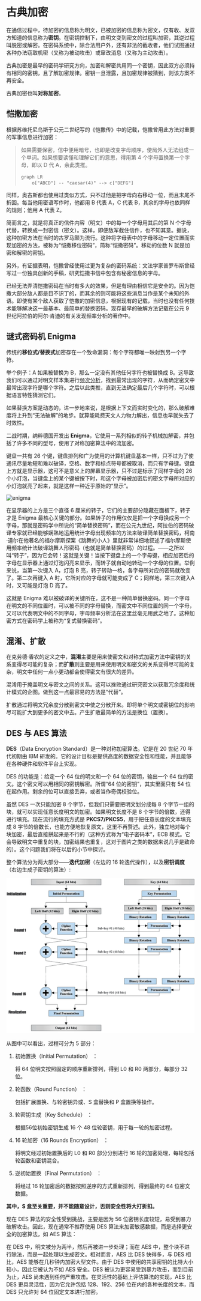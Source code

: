 # 古典加密

在通信过程中，待加密的信息称为明文，已被加密的信息称为密文，仅有收、发双方知道的信息称为**密钥**。在密钥控制下，由明文变到密文的过程叫加密，其逆过程叫脱密或解密。在密码系统中，除合法用户外，还有非法的截收者，他们试图通过各种办法窃取机密（又称为被动攻击）或窜改消息（又称为主动攻击）。

古典加密是最早的密码学研究方向，加密和解密共用同一个密钥，因此双方必须持有相同的密钥，且了解加密规律。密钥一旦泄露，且加密规律被猜到，则该方案不再安全。

古典加密也叫**对称加密**。

## 恺撒加密

根据苏维托尼乌斯于公元二世纪写的《恺撒传》中的记载，恺撒曾用此方法对重要的军事信息进行加密：

> 如果需要保密，信中便用暗号，也即是改变字母顺序，使局外人无法组成一个单词。如果想要读懂和理解它们的意思，得用第 4 个字母置换第一个字母，即以 D 代 A，余此类推。
>
> ```mermaid
> graph LR
>     o["ABCD"] -- "caesar(4)" --> c["DEFG"]
> ```

同样，奥古斯都也使用过类似方式，只不过他是把字母向右移动一位，而且末尾不折回。每当他用密语写作时，他都用 B 代表 A，C 代表 B，其余的字母也依同样的规则；他用 A 代表 Z。

简而言之，就是将真正的信件内容（明文）中的每一个字母用其后的第 N 个字母代替，转换成一封密信（密文）。这样，即便敌军截住信件，也不知其意。据说，这种加密方法在当时的古罗马颇为流行。这种将字母表中的字母移动一定位置而实现加密的方法，被称为“恺撒移位密码”，简称“恺撒密码”。移动的位数 N 就是加密和解密的密钥。

另外，有证据表明，恺撒曾经使用过更为复杂的密码系统：文法学家普罗布斯曾经写过一份独具创新的手稿，研究恺撒书信中包含有秘密信息的字母。

已经无法弄清恺撒密码在当时有多大的效果，但是有理由相信它是安全的。因为恺撒大部分敌人都是目不识丁的，而其余的则可能将这些消息当作是某个未知的外语。即使有某个敌人获取了恺撒的加密信息，根据现有的记载，当时也没有任何技术能够解决这一最基本、最简单的替换密码。现存最早的破解方法记载在公元 9 世纪阿拉伯的阿尔·肯迪的有关发现频率分析的著作中。

## 谜式密码机 Enigma

传统的**移位式/替换式**加密存在一个致命漏洞：每个字符都唯一映射到另一个字符。

举个例子：A 如果被替换为 B，那么一定没有其他任何字符也被替换成 B。这导致我们可以通过对明文样本集进行[频次分析](./analysis.md#频次分析)，找到最常出现的字符，从而确定密文中最常出现字符是哪个字符。之后以此类推，直到无法确定最后几个字符时，可以根据语言特性猜测它们。

如果替换方案是动态的，进一步地来说，是根据上下文而实时变化的，那么破解难度将上升到“无法破解”的地步。就算能耗费天文人力物力解出，信息也早就失去了时效性。

二战时期，纳粹德国开发出 **Enigma**，它使用一系列相似的转子机械加解密，并包括了许多不同的型号，使用了对称加密算法中的流加密。

键盘一共有 26 个键，键盘排列和广为使用的计算机键盘基本一样，只不过为了使通讯尽量地短和难以破译，空格、数字和标点符号都被取消，而只有字母键。键盘上方就是显示器，这可不是意义上的屏幕显示器，只不过是标示了同样字母的 26 个小灯泡，当键盘上的某个键被按下时，和这个字母被加密后的密文字母所对应的小灯泡就亮了起来，就是这样一种近乎原始的“显示”。

![enigma](./assets/enigma.png)

在显示器的上方是三个直径 6 厘米的转子，它们的主要部分隐藏在面板下，转子才是 Enigma 最核心关键的部分。如果转子的作用仅仅是把一个字母换成另一个字母，那就是密码学中所说的“简单替换密码”，而在公元九世纪，阿拉伯的密码破译专家就已经能够娴熟地运用统计字母出现频率的方法来破译简单替换密码，柯南·道尔在他著名的福尔摩斯探案《跳舞的小人》里就非常详细地叙述了福尔摩斯使用频率统计法破译跳舞人形密码（也就是简单替换密码）的过程。——之所以叫“转子”，因为它会转！这就是关键！当按下键盘上的一个字母键，相应加密后的字母在显示器上通过灯泡闪亮来显示，而转子就自动地转动一个字母的位置。举例来说，当第一次键入 A，灯泡 B 亮，转子转动一格，各字母所对应的密码就改变了。第二次再键入 A 时，它所对应的字母就可能变成了 C；同样地，第三次键入A时，又可能是灯泡 D 亮了。

这就是 Enigma 难以被破译的关键所在，这不是一种简单替换密码。同一个字母在明文的不同位置时，可以被不同的字母替换，而密文中不同位置的同一个字母，又可以代表明文中的不同字母，字母频率分析法在这里丝毫无用武之地了。这种加密方式在密码学上被称为“复式替换密码”。

## 混淆、扩散

在克劳德·香农的定义之中，**混淆**主要是用来使密文和对称式加密方法中密钥的关系变得尽可能的复杂；而**扩散**则主要是用来使用明文和密文的关系变得尽可能的复杂，明文中任何一点小更动都会使得密文有很大的差异。

混淆用于掩盖明文与密文之间的关系。这可以挫败通过研究密文以获取冗余度和统计模式的企图。做到这一点最容易的方法是“代替”。

扩散通过将明文冗余度分散到密文中使之分散开来。即将单个明文或密钥位的影响尽可能扩大到更多的密文中去。产生扩散最简单的方法是换位（置换）。

## DES 与 AES 算法

**DES**（Data Encryption Standard）是一种对称加密算法。它是在 20 世纪 70 年代初期由 IBM 研发的。它的设计目标是提供高度的数据安全性和性能，并且能够在各种硬件和软件平台上实现。

DES 的功能是：给定一个 64 位的明文和一个 64 位的密钥，输出一个 64 位的密文。这个密文可以用相同的密钥解密。所谓“64 位的密钥”，其实里面只有 54 位在起作用。剩余的位可以直接丢弃，或者当作奇偶校验位。

虽然 DES 一次只能加密 8 个字节，但我们只需要把明文划分成每 8 个字节一组的块，就可以实现任意长度明文的加密。如果明文长度不是 8 个字节的倍数，还得进行填充。现在流行的填充方式是 **PKCS7/PKCS5**，用于把任意长度的文本填充成 8 字节的倍数长，也能方便地恢复原文，这里不再赘述。此外，独立地对每个块加密，最后直接拼起来是不行的（这种方式称为“电子密码本”，ECB 模式。它会导致明文中重复的块，加密结果也重复，这对于图片之类的数据来说几乎是致命的）。这个问题我们将在以后的小节中探讨。

整个算法分为两大部分——**迭代加密**（左边的 16 轮迭代操作），以及**密钥调度**（右边生成子密钥的算法）:

![des](./assets/des.png)

从图中可以看出，过程可分为 5 部分：

1. 初始置换（Initial Permutation） ：

   将 64 位明文按照固定的顺序重新排列，得到 L0 和 R0 两部分，每部分 32 位。

2. 轮函数（Round Function） ：

   包括扩展置换、与轮密钥异或、S 盒替换和 P 盒置换等操作。

3. 轮密钥生成（Key Schedule） ：

   根据56位初始密钥生成 16 个 48 位轮密钥，用于每一轮的加密过程。

4. 16 轮加密（16 Rounds Encryption） ：

   将明文经过初始置换后的 L0 和 R0 部分分别进行 16 轮的加密处理，每轮包括轮函数和密钥混合。

5. 逆初始置换（Final Permutation） ：

   将经过 16 轮加密后的数据按照逆序的方式重新排列，得到最终的 64 位密文数据。

**其中，S 盒至关重要，并不能随意设计，否则安全性将大打折扣。**

现在 DES 算法的安全性受到挑战，主要是因为 56 位密钥长度较短，易受到暴力破解攻击。因此，现在通常不推荐使用 DES 算法来加密敏感数据，而是选择更安全的加密算法，如 AES 算法：

在 DES 中，明文被分为两半，然后再被进一步处理；而在 AES 中，整个块不进行除法，而是一起处理以生成密文。相对而言，AES 比 DES 快得多，与 DES 相比，AES 能够在几秒钟内加密大型文件。由于 DES 中使用的共享密钥的比特大小较小，因此它被认为不如 AES 安全。DES 被认为更容易受到暴力攻击，而到目前为止，AES 尚未遇到任何严重攻击。在灵活性的基础上评估算法的实现，AES 比 DES 更具灵活性，因为它允许包括 128、192、256 位在内的各种长度的文本，而 DES 只允许对 64 位固定文本进行加密。
